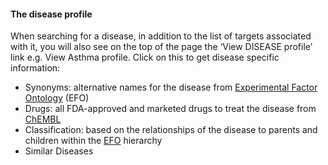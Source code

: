 #### The disease profile

When searching for a disease, in addition to the list of targets associated with it, you will also see on the top of the page the ‘View DISEASE profile’ link e.g. View Asthma profile. Click on this to get disease specific information:

* Synonyms: alternative names for the disease from [Experimental Factor Ontology](http://www.ebi.ac.uk/efo/) \(EFO\)
* Drugs: all FDA-approved and marketed drugs to treat the disease from [ChEMBL](https://www.ebi.ac.uk/chembl/)
* Classification: based on the relationships of the disease to parents and children within the [EFO](https://www.ebi.ac.uk/efo/) hierarchy
* Similar Diseases



